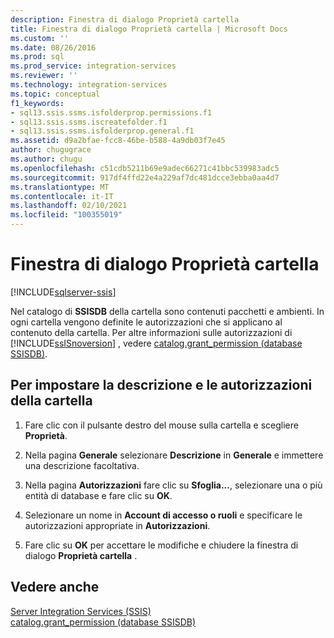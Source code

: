 ```yaml
---
description: Finestra di dialogo Proprietà cartella
title: Finestra di dialogo Proprietà cartella | Microsoft Docs
ms.custom: ''
ms.date: 08/26/2016
ms.prod: sql
ms.prod_service: integration-services
ms.reviewer: ''
ms.technology: integration-services
ms.topic: conceptual
f1_keywords:
- sql13.ssis.ssms.isfolderprop.permissions.f1
- sql13.ssis.ssms.iscreatefolder.f1
- sql13.ssis.ssms.isfolderprop.general.f1
ms.assetid: d9a2bfae-fcc8-46be-b588-4a9db03f7e45
author: chugugrace
ms.author: chugu
ms.openlocfilehash: c51cdb5211b69e9adec66271c41bbc539983adc5
ms.sourcegitcommit: 917df4ffd22e4a229af7dc481dcce3ebba0aa4d7
ms.translationtype: MT
ms.contentlocale: it-IT
ms.lasthandoff: 02/10/2021
ms.locfileid: "100355019"
---
```

# <a name="folder-properties-dialog-box"></a>Finestra di dialogo Proprietà cartella

[!INCLUDE[sqlserver-ssis](../../includes/applies-to-version/sqlserver-ssis.md)]


  Nel catalogo di **SSISDB** della cartella sono contenuti pacchetti e ambienti. In ogni cartella vengono definite le autorizzazioni che si applicano al contenuto della cartella. Per altre informazioni sulle autorizzazioni di [!INCLUDE[ssISnoversion](../../includes/ssisnoversion-md.md)] , vedere [catalog.grant_permission &#40;database SSISDB&#41;](../../integration-services/system-stored-procedures/catalog-grant-permission-ssisdb-database.md).  
  
## <a name="to-set-folder-description-and-permissions"></a>Per impostare la descrizione e le autorizzazioni della cartella  
  
1.  Fare clic con il pulsante destro del mouse sulla cartella e scegliere **Proprietà**.  
  
2.  Nella pagina **Generale** selezionare **Descrizione** in **Generale** e immettere una descrizione facoltativa.  
  
3.  Nella pagina **Autorizzazioni** fare clic su **Sfoglia...**, selezionare una o più entità di database e fare clic su **OK**.  
  
4.  Selezionare un nome in **Account di accesso o ruoli** e specificare le autorizzazioni appropriate in **Autorizzazioni**.  
  
5.  Fare clic su **OK** per accettare le modifiche e chiudere la finestra di dialogo **Proprietà cartella** .  
  
## <a name="see-also"></a>Vedere anche  
 [Server Integration Services &#40;SSIS&#41;](../integration-services-ssis-packages.md)   
 [catalog.grant_permission &#40;database SSISDB&#41;](../../integration-services/system-stored-procedures/catalog-grant-permission-ssisdb-database.md)  
  
  
